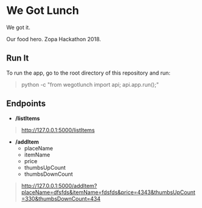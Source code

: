 # We Got Lunch

We got it.

Our food hero. Zopa Hackathon 2018.

## Run It

To run the app, go to the root directory of this repository and run:

> python -c "from wegotlunch import api; api.app.run();"

## Endpoints

  * **/listItems**

> http://127.0.0.1:5000/listItems

  * **/addItem**
      * placeName
      * itemName
      * price
      * thumbsUpCount
      * thumbsDownCount
      
> http://127.0.0.1:5000/addItem?placeName=dfsfds&itemName=fdsfds&price=4343&thumbsUpCount=330&thumbsDownCount=434

